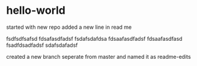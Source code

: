 # hello-world
started with new repo
added a new line in read me

fsdfsdfsafsd
fdsafasdfadsf
fsdafsdafdsa
fdsaafasdfadsf
fdsaafasdfasd
fsadfdsadfadsf
sdafsdafadsf

created a new branch seperate from master and named it as readme-edits
